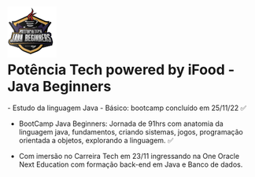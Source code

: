 <h1><img width="100px" src="./img/InsígniaPontênciaTech.png"> <br>Potência Tech powered by iFood - Java Beginners</h1>
- Estudo da linguagem Java - Básico: bootcamp concluído em 25/11/22 ✅

- BootCamp Java Beginners: Jornada de 91hrs com anatomia da linguagem java, fundamentos, criando sistemas, jogos, programação orientada a objetos, explorando a linguagem. ✅

 - Com imersão no Carreira Tech em 23/11 ingressando na One Oracle Next Education com formação back-end em Java e Banco de dados. 
 
